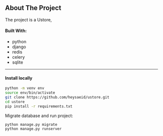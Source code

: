 ## About The Project
The project is a Ustore,


#### Built With:
  - python
  - django
  - redis
  - celery 
  - sqlite
   ------------------------------------
   
#### Install locally
```bash
python -m venv env
source env/bin/activate
git clone https://github.com/heysaeid/ustore.git
cd ustore
pip install -r requirements.txt
```

Migrate database and run project:
```
python manage.py migrate
python manage.py runserver
